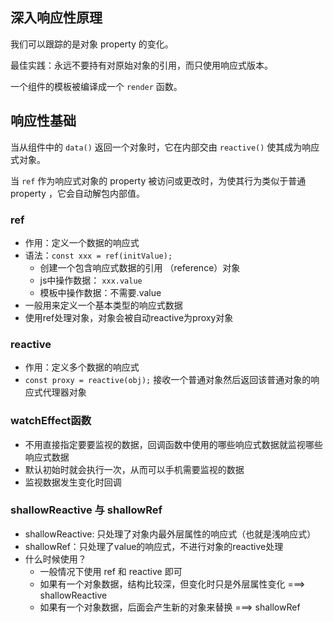 ## 深入响应性原理

我们可以跟踪的是对象 property 的变化。

最佳实践：永远不要持有对原始对象的引用，而只使用响应式版本。

一个组件的模板被编译成一个 `render` 函数。

## 响应性基础

当从组件中的 `data()` 返回一个对象时，它在内部交由 `reactive()` 使其成为响应式对象。

当 `ref` 作为响应式对象的 property 被访问或更改时，为使其行为类似于普通 property ，它会自动解包内部值。

###  ref

- 作用：定义一个数据的响应式
- 语法：`const xxx = ref(initValue);`
  - 创建一个包含响应式数据的引用 （reference）对象
  - js中操作数据： `xxx.value`
  - 模板中操作数据：不需要.value
- 一般用来定义一个基本类型的响应式数据
- 使用ref处理对象，对象会被自动reactive为proxy对象

### reactive

- 作用：定义多个数据的响应式
- `const proxy = reactive(obj);` 接收一个普通对象然后返回该普通对象的响应式代理器对象

### watchEffect函数

- 不用直接指定要要监视的数据，回调函数中使用的哪些响应式数据就监视哪些响应式数据
- 默认初始时就会执行一次，从而可以手机需要监视的数据
- 监视数据发生变化时回调

### shallowReactive 与 shallowRef

- shallowReactive: 只处理了对象内最外层属性的响应式（也就是浅响应式）
- shallowRef：只处理了value的响应式，不进行对象的reactive处理
- 什么时候使用？
  - 一般情况下使用 ref 和 reactive 即可
  - 如果有一个对象数据，结构比较深，但变化时只是外层属性变化 ===> shallowReactive
  - 如果有一个对象数据，后面会产生新的对象来替换 ===> shallowRef



